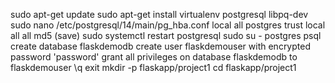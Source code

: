 sudo apt-get update
sudo apt-get install virtualenv postgresql libpq-dev
sudo nano /etc/postgresql/14/main/pg_hba.conf
local all   postgres    trust
local all   all         md5
(save)
sudo systemctl restart postgresql
sudo su - postgres
psql
create database flaskdemodb
create user flaskdemouser with encrypted password 'password'
grant all privileges on database flaskdemodb to flaskdemouser
\q
exit
mkdir -p flaskapp/project1
cd flaskapp/project1

